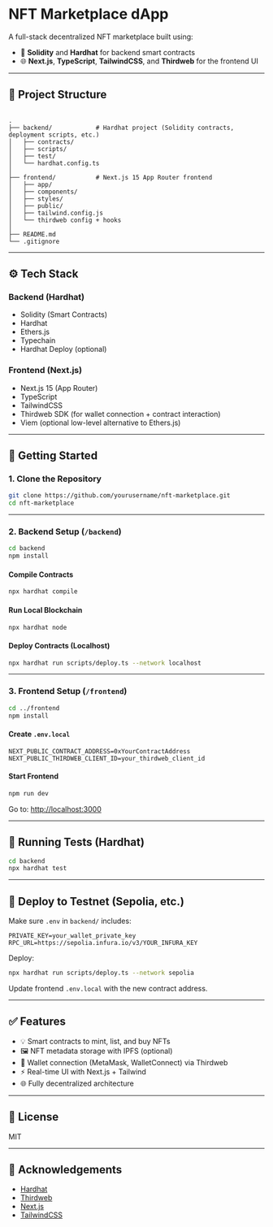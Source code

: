 # NFT Marketplace dApp

A full-stack decentralized NFT marketplace built using:

- 🧱 **Solidity** and **Hardhat** for backend smart contracts
- 🌐 **Next.js**, **TypeScript**, **TailwindCSS**, and **Thirdweb** for the frontend UI

---

## 📁 Project Structure

```

.
├── backend/            # Hardhat project (Solidity contracts, deployment scripts, etc.)
│   ├── contracts/
│   ├── scripts/
│   ├── test/
│   └── hardhat.config.ts
│
├── frontend/           # Next.js 15 App Router frontend
│   ├── app/
│   ├── components/
│   ├── styles/
│   ├── public/
│   ├── tailwind.config.js
│   └── thirdweb config + hooks
│
├── README.md
└── .gitignore

````

---

## ⚙️ Tech Stack

### Backend (Hardhat)

- Solidity (Smart Contracts)
- Hardhat
- Ethers.js
- Typechain
- Hardhat Deploy (optional)

### Frontend (Next.js)

- Next.js 15 (App Router)
- TypeScript
- TailwindCSS
- Thirdweb SDK (for wallet connection + contract interaction)
- Viem (optional low-level alternative to Ethers.js)

---

## 🚀 Getting Started

### 1. Clone the Repository

```bash
git clone https://github.com/yourusername/nft-marketplace.git
cd nft-marketplace
````

---

### 2. Backend Setup (`/backend`)

```bash
cd backend
npm install
```

#### Compile Contracts

```bash
npx hardhat compile
```

#### Run Local Blockchain

```bash
npx hardhat node
```

#### Deploy Contracts (Localhost)

```bash
npx hardhat run scripts/deploy.ts --network localhost
```

---

### 3. Frontend Setup (`/frontend`)

```bash
cd ../frontend
npm install
```

#### Create `.env.local`

```env
NEXT_PUBLIC_CONTRACT_ADDRESS=0xYourContractAddress
NEXT_PUBLIC_THIRDWEB_CLIENT_ID=your_thirdweb_client_id
```

#### Start Frontend

```bash
npm run dev
```

Go to: [http://localhost:3000](http://localhost:3000)

---

## 🧪 Running Tests (Hardhat)

```bash
cd backend
npx hardhat test
```

---

## 🧳 Deploy to Testnet (Sepolia, etc.)

Make sure `.env` in `backend/` includes:

```env
PRIVATE_KEY=your_wallet_private_key
RPC_URL=https://sepolia.infura.io/v3/YOUR_INFURA_KEY
```

Deploy:

```bash
npx hardhat run scripts/deploy.ts --network sepolia
```

Update frontend `.env.local` with the new contract address.

---

## ✅ Features

* 💡 Smart contracts to mint, list, and buy NFTs
* 🖼️ NFT metadata storage with IPFS (optional)
* 🔐 Wallet connection (MetaMask, WalletConnect) via Thirdweb
* ⚡ Real-time UI with Next.js + Tailwind
* 🌐 Fully decentralized architecture

---

## 📄 License

MIT

---

## 🙌 Acknowledgements

* [Hardhat](https://hardhat.org/)
* [Thirdweb](https://thirdweb.com/)
* [Next.js](https://nextjs.org/)
* [TailwindCSS](https://tailwindcss.com/)